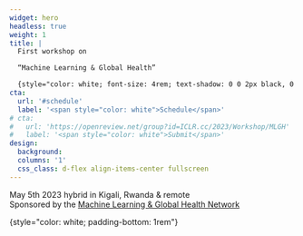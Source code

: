 ```yaml
---
widget: hero
headless: true
weight: 1
title: |
  First workshop on

  “Machine Learning & Global Health”

  {style="color: white; font-size: 4rem; text-shadow: 0 0 2px black, 0 0 2px black, 0 0 2px black, 0 0 2px black;"}
cta:
  url: '#schedule'
  label: '<span style="color: white">Schedule</span>'
# cta:
#   url: 'https://openreview.net/group?id=ICLR.cc/2023/Workshop/MLGH'
#   label: '<span style="color: white">Submit</span>'
design:
  background:
  columns: '1'
  css_class: d-flex align-items-center fullscreen
---
```


May 5th 2023 hybrid in Kigali, Rwanda & remote  
Sponsored by the [Machine Learning & Global Health Network](https://mlgh.net)
<!-- {{< cta cta_text="Submit" cta_link="https://openreview.net/group?id=ICLR.cc/2023/Workshop/MLGH" cta_new_tab="true" >}} -->
{style="color: white; padding-bottom: 1rem"}
